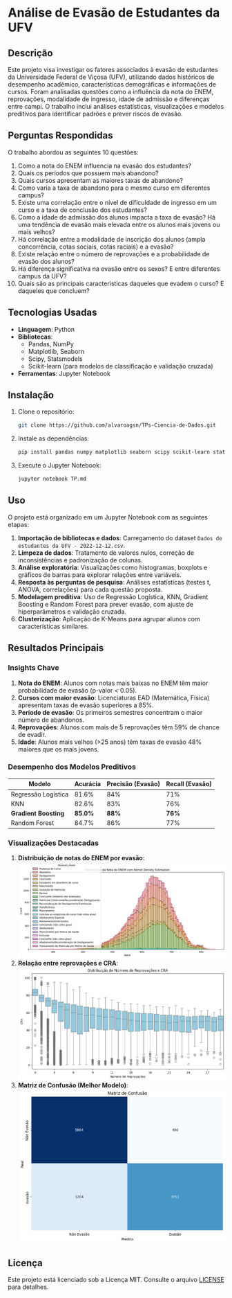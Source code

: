 # Análise de Evasão de Estudantes da UFV

## Descrição
Este projeto visa investigar os fatores associados à evasão de estudantes da Universidade Federal de Viçosa (UFV), utilizando dados históricos de desempenho acadêmico, características demográficas e informações de cursos. Foram analisadas questões como a influência da nota do ENEM, reprovações, modalidade de ingresso, idade de admissão e diferenças entre campi. O trabalho inclui análises estatísticas, visualizações e modelos preditivos para identificar padrões e prever riscos de evasão.

## Perguntas Respondidas
O trabalho abordou as seguintes 10 questões:

1. Como a nota do ENEM influencia na evasão dos estudantes?  
2. Quais os períodos que possuem mais abandono?  
3. Quais cursos apresentam as maiores taxas de abandono?  
4. Como varia a taxa de abandono para o mesmo curso em diferentes campus?  
5. Existe uma correlação entre o nível de dificuldade de ingresso em um curso e a taxa de conclusão dos estudantes?  
6. Como a idade de admissão dos alunos impacta a taxa de evasão? Há uma tendência de evasão mais elevada entre os alunos mais jovens ou mais velhos?  
7. Há correlação entre a modalidade de inscrição dos alunos (ampla concorrência, cotas sociais, cotas raciais) e a evasão?  
8. Existe relação entre o número de reprovações e a probabilidade de evasão dos alunos?  
9. Há diferença significativa na evasão entre os sexos? E entre diferentes campus da UFV?  
10. Quais são as principais características daqueles que evadem o curso? E daqueles que concluem?  

## Tecnologias Usadas
- **Linguagem**: Python
- **Bibliotecas**: 
  - Pandas, NumPy
  - Matplotlib, Seaborn
  - Scipy, Statsmodels
  - Scikit-learn (para modelos de classificação e validação cruzada)
- **Ferramentas**: Jupyter Notebook

## Instalação
1. Clone o repositório:
   ```bash
   git clone https://github.com/alvaroagsn/TPs-Ciencia-de-Dados.git
   ```
2. Instale as dependências:
   ```bash
   pip install pandas numpy matplotlib seaborn scipy scikit-learn statsmodels
   ```
3. Execute o Jupyter Notebook:
   ```bash
   jupyter notebook TP.md
   ```

## Uso
O projeto está organizado em um Jupyter Notebook com as seguintes etapas:
1. **Importação de bibliotecas e dados**: Carregamento do dataset `Dados de estudantes da UFV - 2022-12-12.csv`.
2. **Limpeza de dados**: Tratamento de valores nulos, correção de inconsistências e padronização de colunas.
3. **Análise exploratória**: Visualizações como histogramas, boxplots e gráficos de barras para explorar relações entre variáveis.
4. **Resposta às perguntas de pesquisa**: Análises estatísticas (testes t, ANOVA, correlações) para cada questão proposta.
5. **Modelagem preditiva**: Uso de Regressão Logística, KNN, Gradient Boosting e Random Forest para prever evasão, com ajuste de hiperparâmetros e validação cruzada.
6. **Clusterização**: Aplicação de K-Means para agrupar alunos com características similares.

## Resultados Principais

### Insights Chave
1. **Nota do ENEM**: Alunos com notas mais baixas no ENEM têm maior probabilidade de evasão (p-valor < 0.05).
2. **Cursos com maior evasão**: Licenciaturas EAD (Matemática, Física) apresentam taxas de evasão superiores a 85%.
3. **Período de evasão**: Os primeiros semestres concentram o maior número de abandonos.
4. **Reprovações**: Alunos com mais de 5 reprovações têm 59% de chance de evadir.
5. **Idade**: Alunos mais velhos (>25 anos) têm taxas de evasão 48% maiores que os mais jovens.

### Desempenho dos Modelos Preditivos
| Modelo               | Acurácia | Precisão (Evasão) | Recall (Evasão) |
|----------------------|----------|-------------------|-----------------|
| Regressão Logística  | 81.6%    | 84%               | 71%             |
| KNN                  | 82.6%    | 83%               | 76%             |
| **Gradient Boosting**| **85.0%**| **88%**           | **76%**         |
| Random Forest        | 84.7%    | 86%               | 77%             |

### Visualizações Destacadas
1. **Distribuição de notas do ENEM por evasão**:  
   ![Histograma ENEM](TP_files/TP_85_1.png)
2. **Relação entre reprovações e CRA**:  
   ![Boxplot Reprovações vs CRA](TP_files/TP_74_0.png)
3. **Matriz de Confusão (Melhor Modelo)**:  
   ![Matriz de Confusão](TP_files/TP_155_0.png)

## Licença
Este projeto está licenciado sob a Licença MIT. Consulte o arquivo [LICENSE](LICENSE) para detalhes.